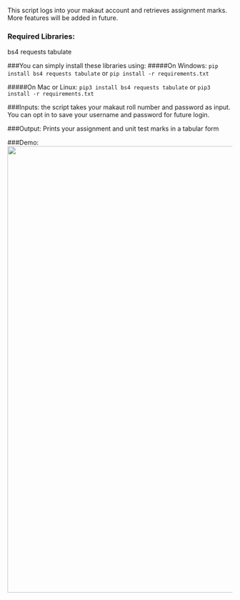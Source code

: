 This script logs into your makaut account and retrieves assignment marks. More features will be added in future.

### Required Libraries:
bs4
requests
tabulate

###You can simply install these libraries using:
#####On Windows:
`pip install bs4 requests tabulate`
or
`pip install -r requirements.txt`

#####On Mac or Linux:
`pip3 install bs4 requests tabulate`
or
`pip3 install -r requirements.txt`

###Inputs:
the script takes your makaut roll number and password as input.
You can opt in to save your username and password for future login.

###Output:
Prints your assignment and unit test marks in a tabular form

###Demo:
<img src="https://raw.githubusercontent.com/rajorshiroy/assets/master/makaut-assignment-marks.png" width="1000">